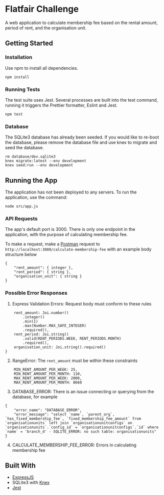 # Flatfair Challenge

A web application to calculate membership fee based on the rental amount, period of rent, and the organisation unit. 

## Getting Started

### Installation

Use npm to install all dependencies.

```
npm install
```

### Running Tests

The test suite uses Jest. Several processes are built into the test command, running it triggers the Prettier formatter, Eslint and Jest. 

```
npm test
```

### Database
The SQLite3 database has already been seeded. If you would like to re-boot the database, please remove the database file and use knex to migrate and seed the database. 

```
rm database/dev.sqlite3
knex migrate:latest --env development
knex seed:run --env development
```

## Running the App
The application has not been deployed to any servers. To run the application, use the command:
```
node src/app.js 
```

### API Requests
The app's default port is 3000. There is only one endpoint in the application, with the purpose of calculating membership fee.  

To make a request, make a [Postman](https://www.getpostman.com/) request to ```http://localhost:3000/calculate-membership-fee``` with an example body structure below
```
{
	"rent_amount": { integer },
	"rent_period": { string },
	"organisation_unit": { string }
}
```

### Possible Error Responses

1. Express Validation Errors: Request body must conform to these rules
```{
    rent_amount: Joi.number()
        .integer()
        .min(1)
        .max(Number.MAX_SAFE_INTEGER)
        .required(),
    rent_period: Joi.string()
        .valid(RENT_PERIODS.WEEK, RENT_PERIODS.MONTH)
        .required(),
    organisation_unit: Joi.string().required()
}
```

2. RangeError: The `rent_amount` must be within these constraints
```
    MIN_RENT_AMOUNT_PER_WEEK: 25,
    MIN_RENT_AMOUNT_PER_MONTH: 110,
    MAX_RENT_AMOUNT_PER_WEEK: 2000,
    MAX_RENT_AMOUNT_PER_MONTH: 8660
``` 

3. DATABASE_ERROR: There is an issue connecting or querying from the database, for example
```
{
    "error_name": "DATABASE_ERROR",
    "error_message": "select `name`, `parent_org`, `has_fixed_membership_fee`, `fixed_membership_fee_amount` from `organisationunits` left join `organisationunitconfigs` on `organisationunits`.`config_id` = `organisationunitconfigs`.`id` where `name` = 'branch_d' - SQLITE_ERROR: no such table: organisationunits"
}
```

4. CALCULATE_MEMBERSHIP_FEE_ERROR: Errors in calculating membership fee

## Built With
- [ExpressJS](https://expressjs.com/)
- SQLite3 with [Knex](http://knexjs.org/)
- [Jest](https://jestjs.io/docs/en/getting-started)
